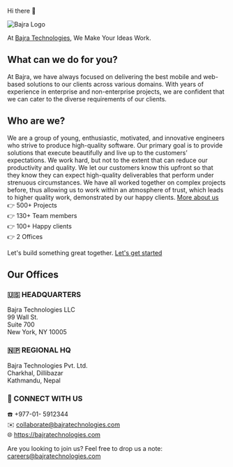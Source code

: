 Hi there :wave:

![Bajra Logo](https://bajratechnologies.com/web/image/website/1/logo/Bajra%20Technologies?unique=e52fcd0 "Bajra Logo")


At [Bajra Technologies](https://bajratechnologies.com), We Make Your Ideas Work.

## What can we do for you?
At Bajra, we have always focused on delivering the best mobile and web-based solutions to our clients across various domains. With years of experience in enterprise and non-enterprise projects, we are confident that we can cater to the diverse requirements of our clients.

## Who are we?
We are a group of young, enthusiastic, motivated, and innovative engineers who strive to produce high-quality software. Our primary goal is to provide solutions that execute beautifully and live up to the customers’ expectations. We work hard, but not to the extent that can reduce our productivity and quality. We let our customers know this upfront so that they know they can expect high-quality deliverables that perform under strenuous circumstances. We have all worked together on complex projects before, thus allowing us to work within an atmosphere of trust, which leads to higher quality work, demonstrated by our happy clients. [More about us](https://bajratechnologies.com/aboutus)\
:point_right: 500+ Projects\
:point_right: 130+ Team members\
:point_right: 100+ Happy clients\
:point_right: 2 Offices

Let's build something great together. [Let's get started](https://bajratechnologies.com/contactus)

## Our Offices
### :us: HEADQUARTERS
Bajra Technologies LLC\
99 Wall St.\
Suite 700\
New York, NY 10005

### :nepal: REGIONAL HQ
Bajra Technologies Pvt. Ltd.\
Charkhal, Dillibazar\
Kathmandu, Nepal

### :handshake: CONNECT WITH US
:phone: +977-01- 5912344\
:envelope: collaborate@bajratechnologies.com\
:globe_with_meridians: https://bajratechnologies.com

Are you looking to join us? Feel free to drop us a note: careers@bajratechnologies.com

